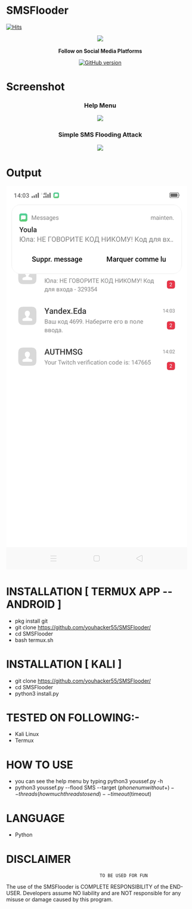 # SMSFlooder
[![Hits](https://hits.seeyoufarm.com/api/count/incr/badge.svg?url=https%3A%2F%2Fgithub.com%2Fyouhacker55%2FSMSFlooder%2F&count_bg=%2379C83D&title_bg=%23555555&icon=debian.svg&icon_color=%23E7E7E7&title=Views&edge_flat=true)](https://hits.seeyoufarm.com)
<p align="center">
  <img src="https://github.com/youhacker55/SMSFlooder/blob/main/Screenshots/smsflood.png">
</p>

<p align="center">
  <b> Follow on Social Media Platforms </b>
</p>
<p align="center">
<a href="https://www.facebook.com/achihemek.achihemek/"><img title="GitHub version" src="https://img.shields.io/badge/-Facebook-blue" ></a> 
</p>



# Screenshot
<h3 align="center"> Help Menu</h3>
<p align="center"> <img src="https://github.com/youhacker55/SMSFlooder/blob/main/Screenshots/Help-Menu.gif"> </p>

<h3 align="center"> Simple SMS Flooding Attack</h3>
<p align="center"> <img src="https://github.com/youhacker55/SMSFlooder/blob/main/Screenshots/toolusage.gif"> </p>

# Output

 ![](/Screenshots/Screenshot_2021-04-29-14-03-39-64.jpg)


# INSTALLATION [ TERMUX APP --ANDROID ]
* pkg install git
* git clone https://github.com/youhacker55/SMSFlooder/
* cd SMSFlooder
* bash termux.sh

# INSTALLATION [ KALI ]
* git clone https://github.com/youhacker55/SMSFlooder/
* cd SMSFlooder
* python3 install.py
# TESTED ON FOLLOWING:-
* Kali Linux
* Termux
# HOW TO USE
* you can see the help menu by typing python3 youssef.py -h
* python3 youssef.py --flood SMS --target ($phonenum without +) --threads (how much threads to send) --timeout ($timeout)



# LANGUAGE 
* Python



# DISCLAIMER
                                       TO BE USED FOR FUN

The use of the SMSFlooder is COMPLETE RESPONSIBILITY of the END-USER. Developers assume NO liability and are NOT responsible for any misuse or damage caused by this program. 



